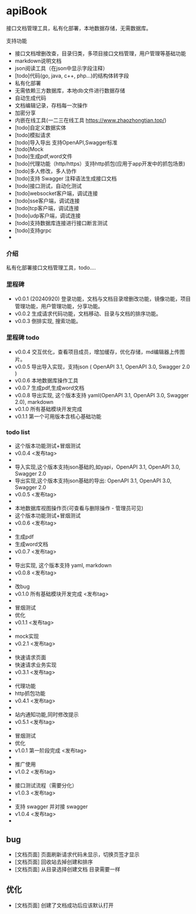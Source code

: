 # apiBook
接口文档管理工具，私有化部署，本地数据存储，无需数据库。

支持功能

- 接口文档增删改查，目录归类，多项目接口文档管理，用户管理等基础功能
- markdown说明文档
- json阅读工具（在json中显示字段注释）
- [todo]代码(go, java, c++, php...)的结构体转字段
- 私有化部署 
- 无需依赖三方数据库，本地db文件进行数据存储
- 自动生成代码 
- 文档编辑记录，存档每一次操作
- 加密分享
- 内嵌在线工具(一二三在线工具 https://www.zhaozhongtian.top/)
- [todo]自定义数据实体
- [todo]模拟请求 
- [todo]导入导出 支持OpenAPI,Swagger标准
- [todo]Mock
- [todo]生成pdf,word文件
- [todo]代理功能（http/https）支持http抓包(应用于app开发中的抓包场景)
- [todo]多人修改，多人协作
- [todo]支持 Swagger 注释语法生成接口文档
- [todo]接口测试，自动化测试
- [todo]websocket客户端，调试连接
- [todo]sse客户端，调试连接
- [todo]tcp客户端，调试连接
- [todo]udp客户端，调试连接
- [todo]支持数据库连接进行接口断言测试
- [todo]支持grpc
- 

### 介绍
私有化部署接口文档管理工具，todo....

### 里程碑
- v0.0.1 (20240920) 登录功能，文档与文档目录增删改功能，镜像功能，项目管理功能，用户管理功能，分享功能。
- v0.0.2 生成请求代码功能，文档移动、目录与文档的排序功能。
- v0.0.3 倒排实现, 搜索功能。

### 里程碑 todo
- v0.0.4 交互优化，查看项目成员，增加缓存，优化存储，md编辑器上传图片。
- v0.0.5 导出导入实现，支持json ( OpenAPI 3.1, OpenAPI 3.0, Swagger 2.0 )
- v0.0.6 本地数据库操作工具
- v0.0.7 生成pdf,生成word文档
- v0.0.8 导出实现, 这个版本支持 yaml(OpenAPI 3.1, OpenAPI 3.0, Swagger 2.0), markdown
- v0.1.0 所有基础模块开发完成
- v0.1.1 第一个可用版本含核心基础功能

### todo list
- 这个版本功能测试+冒烟测试
- v0.0.4 <发布tag>
-
- 导入实现,这个版本支持json基础的,如yapi，OpenAPI 3.1, OpenAPI 3.0, Swagger 2.0
- 导出实现,这个版本支持json基础的导出: OpenAPI 3.1, OpenAPI 3.0, Swagger 2.0
- v0.0.5 <发布tag>
- 
- 本地数据库视图操作页(可查看与删除操作 - 管理员可见)
- 这个版本功能测试+冒烟测试
- v0.0.6 <发布tag>
- 
- 生成pdf
- 生成word文档
- v0.0.7 <发布tag>
- 
- 导出实现, 这个版本支持  yaml, markdown
- v0.0.8 <发布tag>
- 
- 改bug
- v0.1.0 所有基础模块开发完成 <发布tag>
- 
- 冒烟测试
- 优化
- v0.1.1 <发布tag>
- 
- mock实现
- v0.2.1 <发布tag>
- 
- 快速请求页面
- 快速请求业务实现
- v0.3.1 <发布tag>
- 
- 代理功能
- http抓包功能
- v0.4.1 <发布tag>
- 
- 站内通知功能,同时修改提示
- v0.5.1 <发布tag>
- 
- 冒烟测试
- 优化
- v1.0.1 第一阶段完成 <发布tag>
- 
- 推广使用
- v1.0.2 <发布tag>
- 
- 接口测试流程（需要分化）
- v1.0.3 <发布tag>
- 
- 支持 swagger 并对接 swagger
- v1.0.4 <发布tag>
- 

## bug
- [文档页面] 页面刷新请求代码未显示，切换页签才显示
- [文档页面] 回收站去掉创建和排序
- [文档页面] 从目录选择创建文档 目录需要一样

## 优化
- [文档页面] 创建了文档成功后应该默认打开
